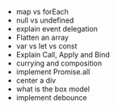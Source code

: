 - map vs forEach
- null vs undefined
- explain event delegation
- Flatten an array
- var vs let vs const
- Explain Call, Apply and Bind
- currying and composition
- implement Promise.all
- center a div
- what is the box model
- implement debounce
